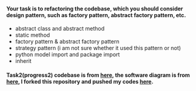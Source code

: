 #### Your task is to refactoring the codebase, which you should consider design pattern, such as factory pattern, abstract factory pattern, etc.
- abstract class and abstract method
- static method
- factory pattern & abstract factory pattern
- strategy pattern (i am not sure whether it used this pattern or not)
- python model import and package import
- inherit
#### Task2(progress2) codebase is from [here](https://github.com/vagabond-systems/forage-lyft-task-2-model-answer), the software diagram is from [here](https://github.com/Makiato1999/Forage-Lyft-Project/blob/main/Software%20Architecture/example.pdf), I forked this repository and pushed my codes [here](https://github.com/Makiato1999/forage-lyft-starter-repo).
